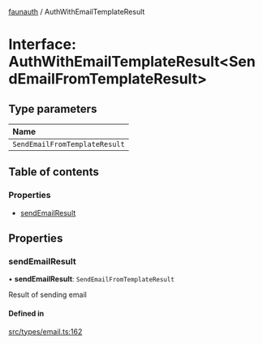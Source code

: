 [faunauth](../index.md) / AuthWithEmailTemplateResult

# Interface: AuthWithEmailTemplateResult<SendEmailFromTemplateResult\>

## Type parameters

| Name |
| :------ |
| `SendEmailFromTemplateResult` |

## Table of contents

### Properties

- [sendEmailResult](AuthWithEmailTemplateResult.md#sendemailresult)

## Properties

### sendEmailResult

• **sendEmailResult**: `SendEmailFromTemplateResult`

Result of sending email

#### Defined in

[src/types/email.ts:162](https://github.com/alexnitta/faunauth/blob/44c1409/src/types/email.ts#L162)
